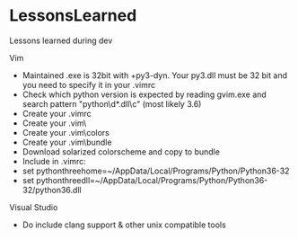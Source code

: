 # LessonsLearned
Lessons learned during dev


Vim
- Maintained .exe is 32bit with +py3-dyn. Your py3.dll must be 32 bit and you need to specify it in your .vimrc
- Check which python version is expected by reading gvim.exe and search pattern "python\d*.dll\c" (most likely 3.6)
- Create your .vimrc
- Create your .vim\
- Create your .vim\colors
- Create your .vim\bundle
- Download solarized colorscheme and copy to bundle
- Include in .vimrc:
-   set pythonthreehome=~/AppData/Local/Programs/Python/Python36-32
-   set pythonthreedll=~/AppData/Local/Programs/Python/Python36-32/python36.dll


Visual Studio
- Do include clang support & other unix compatible tools

